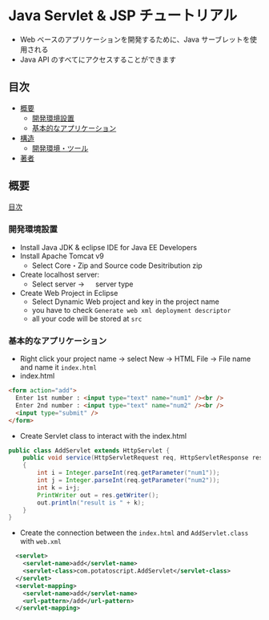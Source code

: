 # Java Servlet & JSP チュートリアル

- Web ベースのアプリケーションを開発するために、Java サーブレットを使用される
- Java API のすべてにアクセスすることができます

## 目次

- [概要](#概要)
  - [開発環境設置](#開発環境設置)
  - [基本的なアプリケーション](#基本的なアプリケーション)
- [構造](#構造)
  - [開発環境・ツール](#a-開発環境ツール)
- [著者](#d-著者)

## 概要

[目次](#目次)

### 開発環境設置

- Install Java JDK & eclipse IDE for Java EE Developers
- Install Apache Tomcat v9
  - Select Core・Zip and Source code Desitribution zip
- Create localhost server:
  - Select server → 　 server type
- Create Web Project in Eclipse
  - Select Dynamic Web project and key in the project name
  - you have to check `Generate web xml deployment descriptor`
  - all your code will be stored at `src`

### 基本的なアプリケーション

- Right click your project name -> select New -> HTML File -> File name and name it `index.html`
- index.html

```html
<form action="add">
  Enter 1st number : <input type="text" name="num1" /><br />
  Enter 2nd number : <input type="text" name="num2" /><br />
  <input type="submit" />
</form>
```

- Create Servlet class to interact with the index.html

```java
public class AddServlet extends HttpServlet {
	public void service(HttpServletRequest req, HttpServletResponse res) throws IOException
	{
		int i = Integer.parseInt(req.getParameter("num1"));
		int j = Integer.parseInt(req.getParameter("num2"));
		int k = i+j;
		PrintWriter out = res.getWriter();
		out.println("result is " + k);
	}
}
```

- Create the connection between the `index.html` and `AddServlet.class` with `web.xml`

```xml
  <servlet>
  	<servlet-name>add</servlet-name>
  	<servlet-class>com.potatoscript.AddServlet</servlet-class>
  </servlet>
  <servlet-mapping>
  	<servlet-name>add</servlet-name>
  	<url-pattern>/add</url-pattern>
  </servlet-mapping>
```
